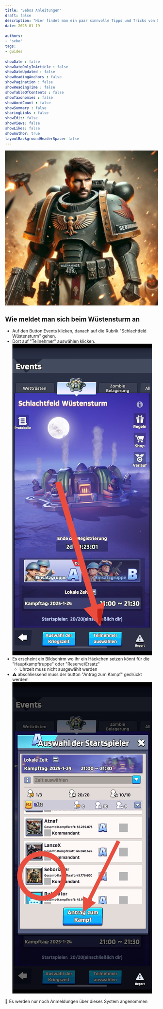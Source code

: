 ```yaml
---
title: "Sebos Anleitungen"
draft: false
description: "Hier findet man ein paar sinnvolle Tipps und Tricks von Seborianer."
date: 2025-01-19

authors:
- "sebo"
tags:
- guides

showDate : false
showDateOnlyInArticle : false
showDateUpdated : false
showHeadingAnchors : false
showPagination : false
showReadingTime : false
showTableOfContents : false
showTaxonomies : false
showWordCount : false
showSummary : false
sharingLinks : false
showEdit: false
showViews: false
showLikes: false
showAuthor: true
layoutBackgroundHeaderSpace: false
---
```


![sebo](seborianer.png)

## Wie meldet man sich beim Wüstensturm an

- Auf den Button Events klicken, danach auf die Rubrik "Schlachtfeld Wüstensturm" gehen.
- Dort auf "Teilnehmer" auswählen klicken. ![choose-participant](choose_participant.png)
- Es erscheint ein Bildschirm wo ihr ein Häckchen setzen könnt für die "Hauptkampftruppe" oder "Reserve/Ersatz"
  - Uhrzeit muss nicht ausgewählt werden
- :warning: abschliessend muss der button "Antrag zum Kampf" gedrückt werden! ![apply-to-fight](apply_to_fight.png)

:ninja: Es werden nur noch Anmeldungen über dieses System angenommen
